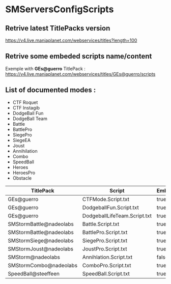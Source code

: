 # SMServersConfigScripts

## Retrive latest TitlePacks version
https://v4.live.maniaplanet.com/webservices/titles?length=100

## Retrive some embeded scripts name/content
Exemple with **GEs@guerro** TitlePack :
https://v4.live.maniaplanet.com/webservices/titles/GEs@guerro/scripts

## List of documented modes : 
- CTF Roquet
- CTF Instagib
- DodgeBall Fun
- DodgeBall Team
- Battle
- BattlePro
- SiegePro
- SiegeEA
- Joust
- Annihilation
- Combo
- SpeedBall
- Heroes
- HeroesPro
- Obstacle


| TitlePack               | Script                       | Embeded |
|-------------------------|------------------------------|---------|
| GEs@guerro              | CTFMode.Script.txt           | true    |
| GEs@guerro              | DodgeballFun.Script.txt      | true    |
| GEs@guerro              | DodgeballLifeTeam.Script.txt | true    |
| SMStormBattle@nadeolabs | Battle.Script.txt            | true    |
| SMStormBattle@nadeolabs | BattlePro.Script.txt         | true    |
| SMStormSiege@nadeolabs  | SiegePro.Script.txt          | true    |
| SMStormJoust@nadeolabs  | JoustPro.Script.txt          | true    |
| SMStorm@nadeolabs       | Annihlation.Script.txt       | false   |
| SMStormCombo@nadeolabs  | ComboPro.Script.txt          | true    |
| SpeedBall@steeffeen     | SpeedBall.Script.txt         | true    |
